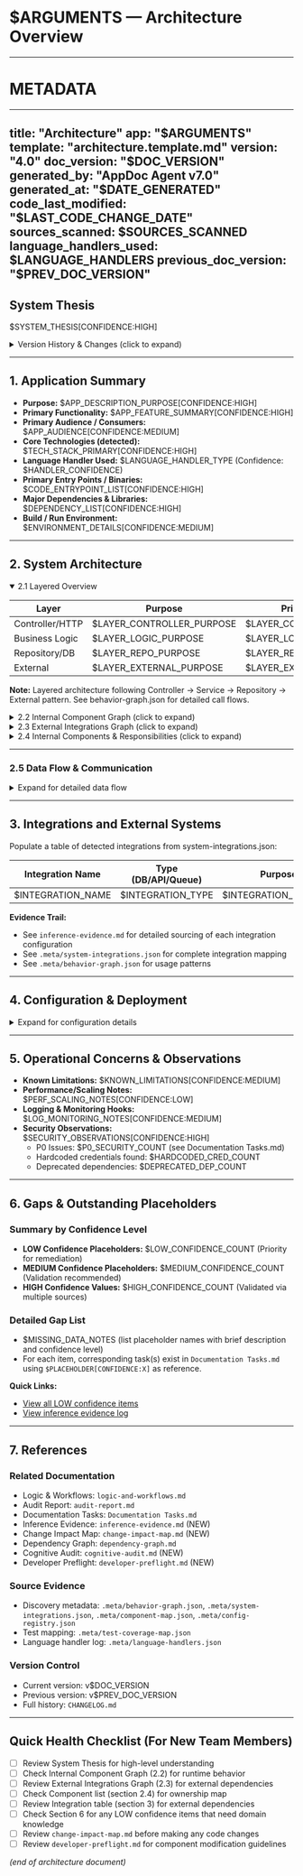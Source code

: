 # $ARGUMENTS — Architecture Overview

---
# METADATA
---
title: "Architecture"
app: "$ARGUMENTS"
template: "architecture.template.md"
version: "4.0"
doc_version: "$DOC_VERSION"
generated_by: "AppDoc Agent v7.0"
generated_at: "$DATE_GENERATED"
code_last_modified: "$LAST_CODE_CHANGE_DATE"
sources_scanned: $SOURCES_SCANNED
language_handlers_used: $LANGUAGE_HANDLERS
previous_doc_version: "$PREV_DOC_VERSION"
---

## System Thesis
$SYSTEM_THESIS[CONFIDENCE:HIGH]

<details>
<summary>Version History & Changes (click to expand)</summary>

### Changes Since Last Version
$VERSION_CHANGES_SUMMARY

### Previous Versions
- v$PREV_VERSION: Generated $PREV_DATE
- [Link to previous version: .meta/previous/architecture-v$PREV_VERSION.md]

</details>

---

## 1. Application Summary
- **Purpose:** $APP_DESCRIPTION_PURPOSE[CONFIDENCE:HIGH]
- **Primary Functionality:** $APP_FEATURE_SUMMARY[CONFIDENCE:HIGH]
- **Primary Audience / Consumers:** $APP_AUDIENCE[CONFIDENCE:MEDIUM]
- **Core Technologies (detected):** $TECH_STACK_PRIMARY[CONFIDENCE:HIGH]
- **Language Handler Used:** $LANGUAGE_HANDLER_TYPE (Confidence: $HANDLER_CONFIDENCE)
- **Primary Entry Points / Binaries:** $CODE_ENTRYPOINT_LIST[CONFIDENCE:HIGH]
- **Major Dependencies & Libraries:** $DEPENDENCY_LIST[CONFIDENCE:HIGH]
- **Build / Run Environment:** $ENVIRONMENT_DETAILS[CONFIDENCE:MEDIUM]

---

## 2. System Architecture

<details open>
<summary>2.1 Layered Overview</summary>

| Layer | Purpose | Primary Modules | Key Dependencies | Confidence |
|-------|---------|-----------------|------------------|------------|
| Controller/HTTP | $LAYER_CONTROLLER_PURPOSE | $LAYER_CONTROLLER_MODULES | $LAYER_CONTROLLER_DEPENDENCIES | HIGH |
| Business Logic | $LAYER_LOGIC_PURPOSE | $LAYER_LOGIC_MODULES | $LAYER_LOGIC_DEPENDENCIES | HIGH |
| Repository/DB | $LAYER_REPO_PURPOSE | $LAYER_REPO_MODULES | $LAYER_REPO_DEPENDENCIES | HIGH |
| External | $LAYER_EXTERNAL_PURPOSE | $LAYER_EXTERNAL_MODULES | $LAYER_EXTERNAL_DEPENDENCIES | MEDIUM |

**Note:** Layered architecture following Controller → Service → Repository → External pattern. See behavior-graph.json for detailed call flows.
</details>

<details>
<summary>2.2 Internal Component Graph (click to expand)</summary>

**Generated from behavior-graph.json:**
```mermaid
graph TD
    $INTERNAL_COMPONENT_GRAPH[CONFIDENCE:HIGH]
```

</details>

<details>
<summary>2.3 External Integrations Graph (click to expand)</summary>

**Generated from system-integrations.json:**
```mermaid
graph LR
    $EXTERNAL_INTEGRATIONS_GRAPH[CONFIDENCE:HIGH]
```

</details>

<details>
<summary>2.4 Internal Components & Responsibilities (click to expand)</summary>

For each major component discovered, replicate the block below:

### Component: $COMPONENT_NAME

- **Short Description:** $COMPONENT_PURPOSE[CONFIDENCE:HIGH]
- **Key Classes / Files:** $COMPONENT_KEY_FUNCTIONS[CONFIDENCE:HIGH]
- **Public Interfaces / APIs:** $COMPONENT_INTERFACES[CONFIDENCE:HIGH]
- **Primary Dependencies:** $COMPONENT_DEPENDENCIES[CONFIDENCE:HIGH]
- **Dependent Components (Who calls this):** $COMPONENT_CONSUMERS[CONFIDENCE:MEDIUM]
- **Test Coverage:** $COMPONENT_TEST_COVERAGE[CONFIDENCE:MEDIUM]
- **Change Risk Level:** $COMPONENT_RISK_LEVEL (see change-impact-map.md)
- **Evidence Sources:** 
  - Code: $COMPONENT_TRACE_CODE (e.g., `src/service/x.cs:123`)
  - Tests: $COMPONENT_TRACE_TESTS (e.g., `tests/service-test.js:45`)
  - Config: $COMPONENT_TRACE_CONFIG
  - Behavior Graph: $COMPONENT_BEHAVIOR_EVIDENCE (e.g., `behavior-graph.json#edge123`)

(Repeat per component)

</details>

---

### 2.5 Data Flow & Communication

<details>
<summary>Expand for detailed data flow</summary>

- **Inbound Sources:** $INBOUND_DATA_SOURCES[CONFIDENCE:HIGH]
- **Outbound Destinations:** $OUTBOUND_DATA_TARGETS[CONFIDENCE:HIGH]
- **Data Transformation Steps:** $DATA_TRANSFORMATION_LOGIC[CONFIDENCE:MEDIUM]
- **Communication Patterns (sync/async):** $INTERNAL_COMMUNICATION_PATTERN[CONFIDENCE:HIGH]
- **Protocols & Payload Formats:** $COMMUNICATION_PROTOCOLS[CONFIDENCE:HIGH]

**Data Flow Diagram:**
```mermaid
graph LR
    A[External API] --> B[API Gateway]
    B --> C[Business Logic]
    C --> D[Data Layer]
    D --> E[Database]
```

</details>

---

## 3. Integrations and External Systems

Populate a table of detected integrations from system-integrations.json:

| Integration Name | Type (DB/API/Queue) | Purpose | Config Placeholder | Confidence | Notes / Where Used |
|------------------|----------------------|---------|--------------------|-----------|--------------------|
| $INTEGRATION_NAME | $INTEGRATION_TYPE | $INTEGRATION_PURPOSE | $INTEGRATION_CONFIG_PLACEHOLDER | HIGH/MED/LOW | $INTEGRATION_NOTES |

**Evidence Trail:**
- See `inference-evidence.md` for detailed sourcing of each integration configuration
- See `.meta/system-integrations.json` for complete integration mapping
- See `.meta/behavior-graph.json` for usage patterns

---

## 4. Configuration & Deployment

<details>
<summary>Expand for configuration details</summary>

- **Config Files Found:** $CONFIG_FILES[CONFIDENCE:HIGH]
- **Env Variables / Config Keys:** $ENV_VARIABLES[CONFIDENCE:MEDIUM]
  - Total discovered: $ENV_VAR_COUNT
  - Secrets identified: $SECRET_COUNT (flagged for P0 review)
- **Secrets Management Approach:** $SECRETS_METHOD[CONFIDENCE:MEDIUM]
- **Deployment Targets / Artifacts:** $DEPLOYMENT_ARTIFACTS[CONFIDENCE:MEDIUM]
- **CI/CD Pipelines / Steps:** $CICD_PIPELINE_SUMMARY[CONFIDENCE:MEDIUM]

### Configuration Hierarchy
```
Production (priority 1)
  ├─ appsettings.Production.json
  └─ Environment Variables
Development (priority 2)
  ├─ appsettings.Development.json
  └─ .env.local
Default (priority 3)
  └─ appsettings.json
```

</details>

---

## 5. Operational Concerns & Observations

- **Known Limitations:** $KNOWN_LIMITATIONS[CONFIDENCE:MEDIUM]
- **Performance/Scaling Notes:** $PERF_SCALING_NOTES[CONFIDENCE:LOW]
- **Logging & Monitoring Hooks:** $LOG_MONITORING_NOTES[CONFIDENCE:MEDIUM]
- **Security Observations:** $SECURITY_OBSERVATIONS[CONFIDENCE:HIGH]
  - P0 Issues: $P0_SECURITY_COUNT (see Documentation Tasks.md)
  - Hardcoded credentials found: $HARDCODED_CRED_COUNT
  - Deprecated dependencies: $DEPRECATED_DEP_COUNT

---

## 6. Gaps & Outstanding Placeholders

### Summary by Confidence Level
- **LOW Confidence Placeholders:** $LOW_CONFIDENCE_COUNT (Priority for remediation)
- **MEDIUM Confidence Placeholders:** $MEDIUM_CONFIDENCE_COUNT (Validation recommended)
- **HIGH Confidence Values:** $HIGH_CONFIDENCE_COUNT (Validated via multiple sources)

### Detailed Gap List
- $MISSING_DATA_NOTES (list placeholder names with brief description and confidence level)
- For each item, corresponding task(s) exist in `Documentation Tasks.md` using `$PLACEHOLDER[CONFIDENCE:X]` as reference.

**Quick Links:**
- [View all LOW confidence items](Documentation%20Tasks.md#low-confidence)
- [View inference evidence log](inference-evidence.md)

---

## 7. References

### Related Documentation
- Logic & Workflows: `logic-and-workflows.md`
- Audit Report: `audit-report.md`
- Documentation Tasks: `Documentation Tasks.md`
- Inference Evidence: `inference-evidence.md` (NEW)
- Change Impact Map: `change-impact-map.md` (NEW)
- Dependency Graph: `dependency-graph.md`
- Cognitive Audit: `cognitive-audit.md` (NEW)
- Developer Preflight: `developer-preflight.md` (NEW)

### Source Evidence
- Discovery metadata: `.meta/behavior-graph.json`, `.meta/system-integrations.json`, `.meta/component-map.json`, `.meta/config-registry.json`
- Test mapping: `.meta/test-coverage-map.json`
- Language handler log: `.meta/language-handlers.json`

### Version Control
- Current version: v$DOC_VERSION
- Previous version: v$PREV_DOC_VERSION
- Full history: `CHANGELOG.md`

---

## Quick Health Checklist (For New Team Members)

- [ ] Review System Thesis for high-level understanding
- [ ] Check Internal Component Graph (2.2) for runtime behavior
- [ ] Review External Integrations Graph (2.3) for external dependencies
- [ ] Check Component list (section 2.4) for ownership map
- [ ] Review Integration table (section 3) for external dependencies
- [ ] Check Section 6 for any LOW confidence items that need domain knowledge
- [ ] Review `change-impact-map.md` before making any code changes
- [ ] Review `developer-preflight.md` for component modification guidelines

*(end of architecture document)*
